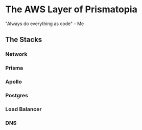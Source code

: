 # The AWS Layer of Prismatopia

"Always do everything as code" - Me

## The Stacks

### Network

### Prisma

### Apollo

### Postgres

### Load Balancer

### DNS
